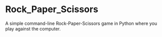 # Rock_Paper_Scissors
A simple command-line Rock-Paper-Scissors game in Python where you play against the computer.
